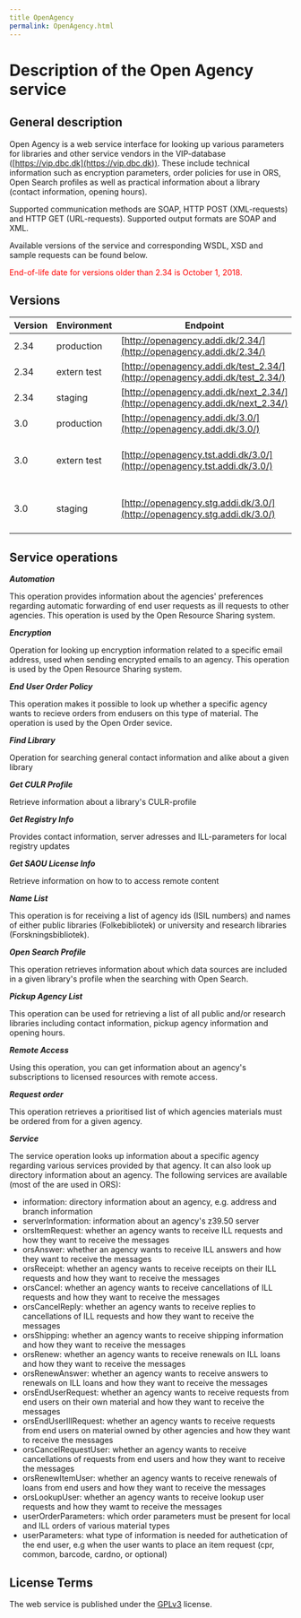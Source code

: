 ```yaml
---
title OpenAgency
permalink: OpenAgency.html
---
```

# Description of the Open Agency service

## General description
Open Agency is a web service interface for looking up various parameters for
libraries and other service vendors in the VIP-database
([https://vip.dbc.dk](https://vip.dbc.dk)).
These include technical information such as encryption parameters, order
policies for use in ORS, Open Search profiles as well as practical information
about a library (contact information, opening hours).

Supported communication methods are SOAP, HTTP POST (XML-requests) and HTTP GET
(URL-requests). Supported output formats are SOAP and XML.

Available versions of the service and corresponding WSDL, XSD and sample
requests can be found below.

<span style="color:red">End-of-life date for versions older than 2.34 is October 1, 2018.</span>

## Versions

| Version | Environment | Endpoint                                           | WSDL | XSD |
|---------|-------------|----------------------------------------------------|------|-----|
| 2.34    | production  | [http://openagency.addi.dk/2.34/](http://openagency.addi.dk/2.34/) | [http://openagency.addi.dk/2.34/?wsdl](http://openagency.addi.dk/2.34/?wsdl) | [http://openagency.addi.dk/2.34/openagency.xsd](http://openagency.addi.dk/2.34/openagency.xsd) |
| 2.34    | extern test | [http://openagency.addi.dk/test_2.34/](http://openagency.addi.dk/test_2.34/) | [http://openagency.addi.dk/test_2.34/?wsdl](http://openagency.addi.dk/test_2.34/?wsdl) | [http://openagency.addi.dk/test_2.34/openagency.xsd](http://openagency.addi.dk/test_2.34/openagency.xsd) |
| 2.34    | staging     | [http://openagency.addi.dk/next_2.34/](http://openagency.addi.dk/next_2.34/) | [http://openagency.addi.dk/next_2.34/?wsdl](http://openagency.addi.dk/next_2.34/?wsdl) | [http://openagency.addi.dk/next_2.34/openagency.xsd](http://openagency.addi.dk/next_2.34/openagency.xsd) |
| 3.0    | production  | [http://openagency.addi.dk/3.0/](http://openagency.addi.dk/3.0/) | [http://openagency.addi.dk/3.0/?wsdl](http://openagency.addi.dk/3.0/?wsdl) | [http://openagency.addi.dk/3.0/openagency.xsd](http://openagency.addi.dk/3.0/openagency.xsd) |
| 3.0    | extern test | [http://openagency.tst.addi.dk/3.0/](http://openagency.tst.addi.dk/3.0/) | [http://openagency.tst.addi.dk/3.0/OpenAgency?wsdl](http://openagency.tst.addi.dk/3.0/OpenAgency?wsdl) | [http://openagency.tst.addi.dk/3.0/OpenAgency?xsd=1](http://openagency.tst.addi.dk/3.0/OpenAgency?xsd=1) |
| 3.0    | staging     | [http://openagency.stg.addi.dk/3.0/](http://openagency.stg.addi.dk/3.0/) | [http://openagency.stg.addi.dk/3.0/OpenAgency?wsdl](http://openagency.stg.addi.dk/3.0/OpenAgency?wsdl) | [http://openagency.stg.addi.dk/3.0/OpenAgency?xsd=1](http://openagency.stg.addi.dk/3.0/OpenAgency?xsd=1) |

## Service operations
***Automation***

This operation provides information about the agencies' preferences regarding
automatic forwarding of end user requests as ill requests to other agencies.
This operation is used by the Open Resource Sharing system.

***Encryption***

Operation for looking up encryption information related to a specific email
address, used when sending encrypted emails to an agency. This operation is used
by the Open Resource Sharing system.

***End User Order Policy***

This operation makes it possible to look up whether a specific agency wants to
recieve orders from endusers on this type of material. The operation is used by
the Open Order sevice.

***Find Library***

Operation for searching general contact information and alike about a given library

***Get CULR Profile***

Retrieve information about a library's CULR-profile

***Get Registry Info***

Provides contact information, server adresses and ILL-parameters for local registry updates

***Get SAOU License Info***

Retrieve information on how to to access remote content

***Name List***

This operation is for receiving a list of agency ids (ISIL numbers) and names of
either public libraries (Folkebibliotek) or university and research libraries
(Forskningsbibliotek).

***Open Search Profile***

This operation retrieves information about which data sources are included in a
given library's profile when the searching with Open Search.

***Pickup Agency List***

This operation can be used for retrieving a list of all public and/or research
libraries including contact information, pickup agency information and opening
hours.

***Remote Access***

Using this operation, you can get information about an agency's subscriptions to
licensed resources with remote access.

***Request order***

This operation retrieves a prioritised list of which agencies materials must be
ordered from for a given agency.

***Service***

The service operation looks up information about a specific agency regarding
various services provided by that agency. It can also look up directory
information about an agency. The following services are available (most of the
are used in ORS):

* information: directory information about an agency, e.g. address and branch information
* serverInformation: information about an agency's z39.50 server
* orsItemRequest: whether an agency wants to receive ILL requests and how they want to receive the messages
* orsAnswer: whether an agency wants to receive ILL answers and how they want to receive the messages
* orsReceipt: whether an agency wants to receive receipts on their ILL requests and how they want to receive the messages
* orsCancel: whether an agency wants to receive cancellations of ILL requests and how they want to receive the messages
* orsCancelReply: whether an agency wants to receive replies to cancellations of ILL requests and how they want to receive the messages
* orsShipping: whether an agency wants to receive shipping information and how they want to receive the messages
* orsRenew: whether an agency wants to receive renewals on ILL loans and how they want to receive the messages
* orsRenewAnswer: whether an agency wants to receive answers to renewals on ILL loans  and how they want to receive the messages
* orsEndUserRequest: whether an agency wants to receive requests from end users on their own material and how they want to receive the messages
* orsEndUserIllRequest: whether an agency wants to receive requests from end users on material owned by other agencies and how they want to receive the messages
* orsCancelRequestUser: whether an agency wants to receive cancellations of requests from end users and how they want to receive the messages
* orsRenewItemUser: whether an agency wants to receive renewals of loans from end users and how they want to receive the messages
* orsLookupUser: whether an agency wants to receive lookup user requests and how they wamt to receive the messages
* userOrderParameters: which order parameters must be present for local and ILL orders of various material types
* userParameters: what type of information is needed for authetication of the end user, e.g when the user wants to place an item request (cpr, common, barcode, cardno, or optional)

## License Terms
The web service is published under the [GPLv3](http://gplv3.fsf.org/) license.
